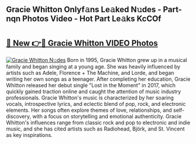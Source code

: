 ## Gracie Whitton Onlyf𝚊ns Le𝚊ked N𝚞des - Part-nqn Photos Video - Hot Part Le𝚊ks KcCOf

# <h2><a href="http://ac36693.deff.icu/?id=Gracie+Whitton">🔗 New 👉🔴 Gracie Whitton VIDEO Photos</a></h2>

[![Gracie Whitton N𝚞des](https://i.imgur.com/rIISA9y.gif)](http://ac36693.deff.icu/?id=Gracie+Whitton)
Born in 1995, Gracie Whitton grew up in a musical family and began singing at a young age. She was heavily influenced by artists such as Adele, Florence + The Machine, and Lorde, and began writing her own songs as a teenager. After completing her education, Gracie Whitton released her debut single "Lost in the Moment" in 2017, which quickly gained traction online and caught the attention of music industry professionals. Gracie Whitton's music is characterized by her soaring vocals, introspective lyrics, and eclectic blend of pop, rock, and electronic elements. Her songs often explore themes of love, relationships, and self-discovery, with a focus on storytelling and emotional authenticity. Gracie Whitton's influences range from classic rock and pop to electronic and indie music, and she has cited artists such as Radiohead, Björk, and St. Vincent as key inspirations.
